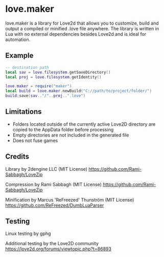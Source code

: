 # love.maker
love.maker is a library for Love2d that allows you to customize, build and output a compiled or minified .love file anywhere.
The library is written in Lua with no external dependencies besides Love2d and is ideal for automation. 

## Example

```Lua
-- destination path
local sav = love.filesystem.getSaveDirectory()
local proj = love.filesystem.getIdentity()

love.maker = require("maker")
local build = love.maker.newBuild("C://path/to/project/folder/")
build:save(sav.."/"..proj..".love")
```
## Limitations
* Folders located outside of the currently active Love2D directory are copied to the AppData folder before processing
* Empty directories are not included in the generated file
* Does not fuse games

## Credits
Library by 2dengine LLC (MIT License) https://github.com/Rami-Sabbagh/LoveZip

Compression by Rami Sabbagh (MIT License) https://github.com/Rami-Sabbagh/LoveZip

Minification by Marcus 'ReFreezed' Thunström (MIT License) https://github.com/ReFreezed/DumbLuaParser

## Testing
Linux testing by gphg

Additional testing by the Love2D community https://love2d.org/forums/viewtopic.php?t=86893
